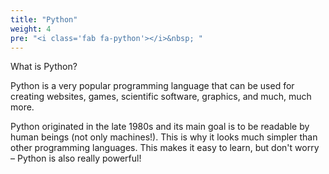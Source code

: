 ```yaml
---
title: "Python"
weight: 4
pre: "<i class='fab fa-python'></i>&nbsp; "
---
```


What is Python?

Python is a very popular programming
 language that can be used for creating websites, games, scientific software,
 graphics, and much, much more.

Python originated in the late 1980s and its main goal is to be readable by
 human beings (not only machines!). This is why it looks much simpler than
 other programming languages. This makes it easy to learn, but don't worry
 – Python is also really powerful!
